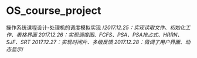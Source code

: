 ﻿# OS_course_project
  操作系统课程设计-处理机的调度模拟实现
/*2017.12.25：实现读取文件、初始化工作、表格界面
  2017.12.26：实现调度图、FCFS、PSA、PSA抢占式、HRRN、SJF、SRT
  2017.12.27：实现时间片、多级反馈
  2017.12.28：微调了用户界面、动态显示*/
